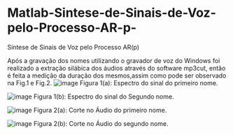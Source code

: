 # Matlab-Sintese-de-Sinais-de-Voz-pelo-Processo-AR-p-
Síntese de Sinais de Voz pelo Processo AR(p) 


Após a gravação dos nomes utilizando o gravador de voz do Windows foi realizado a extração silábica dos áudios através do software mp3cut, então é feita a medição da duração dos mesmos,assim como pode ser observado na Fig.1 e Fig.2.
![image](https://user-images.githubusercontent.com/67208118/184558550-ec7f7ec6-bc38-4f77-9db4-b64af75e892f.png)
Figura 1(a): Espectro do sinal do primeiro nome.  

![image](https://user-images.githubusercontent.com/67208118/184558552-6f171efa-7c4d-4ecf-aac8-b004f15021c3.png)
Figura 1(b): Espectro do sinal do Segundo nome.  

![image](https://user-images.githubusercontent.com/67208118/184558568-49f8ae44-5dad-4d93-aeec-6ca0ab44bafe.png)
Figura 2(a): Corte no Áudio do primeiro nome.

![image](https://user-images.githubusercontent.com/67208118/184558582-eb168b27-d474-452a-b264-151d818809e7.png)
Figura 2(b): Corte no Áudio do segundo nome. 


